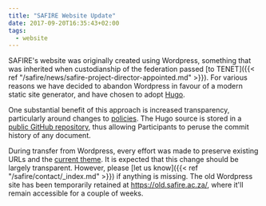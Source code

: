 ```yaml
---
title: "SAFIRE Website Update"
date: 2017-09-20T16:35:43+02:00
tags:
  - website
---
```


SAFIRE's website was originally created using Wordpress, something that was inherited when custodianship of the federation passed [to TENET]({{< ref "/safire/news/safire-project-director-appointed.md" >}}). For various reasons we have decided to abandon Wordpress in favour of a modern static site generator, and have chosen to adopt [Hugo](https://gohugo.io/).

One substantial benefit of this approach is increased transparency, particularly around changes to [policies](/safire/policies/). The Hugo source is
stored in a [public GitHub repository](https://github.com/safire-ac-za/safire.ac.za-website), thus allowing Participants to peruse the commit history of any document.

During transfer from Wordpress, every effort was made to preserve existing URLs and the [current theme](https://github.com/safire-ac-za/safire.ac.za-website/tree/master/themes). It is expected that this change should be largely transparent. However, please [let us know]({{< ref "/safire/contact/_index.md" >}}) if anything is missing. The old Wordpress site has been temporarily retained at <https://old.safire.ac.za/>, where it'll remain accessible for a couple of weeks.
